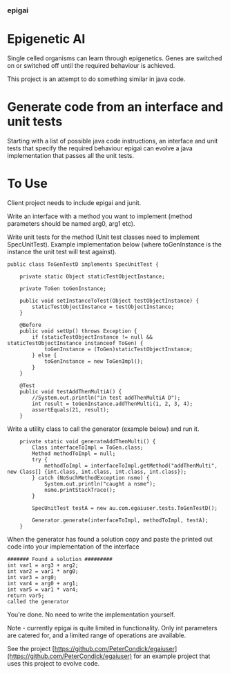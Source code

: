 ### epigai

# Epigenetic AI

Single celled organisms can learn through epigenetics. Genes are switched on or switched off until the required behaviour is achieved.

This project is an attempt to do something similar in java code.

# Generate code from an interface and unit tests

Starting with a list of possible java code instructions, an interface and unit tests that specify the required behaviour epigai can evolve a
java implementation that passes all the unit tests.

# To Use

Client project needs to include epigai and junit.

Write an interface with a method you want to implement (method parameters should be named arg0, arg1 etc).

Write unit tests for the method (Unit test classes need to implement SpecUnitTest). Example implementation below (where toGenInstance is the instance the unit test will test against).

```
public class ToGenTestD implements SpecUnitTest {

	private static Object staticTestObjectInstance;
	
	private ToGen toGenInstance;
	
	public void setInstanceToTest(Object testObjectInstance) {
		staticTestObjectInstance = testObjectInstance;
	}
	
	@Before
	public void setUp() throws Exception {
		if (staticTestObjectInstance != null && staticTestObjectInstance instanceof ToGen) {
			toGenInstance = (ToGen)staticTestObjectInstance;
		} else {
			toGenInstance = new ToGenImpl();
		}
	}
	
	@Test
	public void testAddThenMultiA() {
		//System.out.println("in test addThenMultiA D");
		int result = toGenInstance.addThenMulti(1, 2, 3, 4);
		assertEquals(21, result);
	}
```

Write a utility class to call the generator (example below) and run it.

```
	private static void generateAddThenMulti() {
		Class interfaceToImpl = ToGen.class;
		Method methodToImpl = null;
		try {
			methodToImpl = interfaceToImpl.getMethod("addThenMulti", new Class[] {int.class, int.class, int.class, int.class});
		} catch (NoSuchMethodException nsme) {
			System.out.println("caught a nsme");
			nsme.printStackTrace();
		}
		
		SpecUnitTest testA = new au.com.egaiuser.tests.ToGenTestD();
		
		Generator.generate(interfaceToImpl, methodToImpl, testA);
	}
```

When the generator has found a solution copy and paste the printed out code into your implementation of the interface

```
####### Found a solution #########
int var1 = arg3 + arg2;
int var2 = var1 * arg0;
int var3 = arg0;
int var4 = arg0 + arg1;
int var5 = var1 * var4;
return var5;
called the generator
```

You're done. No need to write the implementation yourself.

Note - currently epigai is quite limited in functionality. Only int parameters are catered for, and a limited range of operations are available.

See the project [https://github.com/PeterCondick/egaiuser](https://github.com/PeterCondick/egaiuser) for an example project that uses this project to evolve code.





